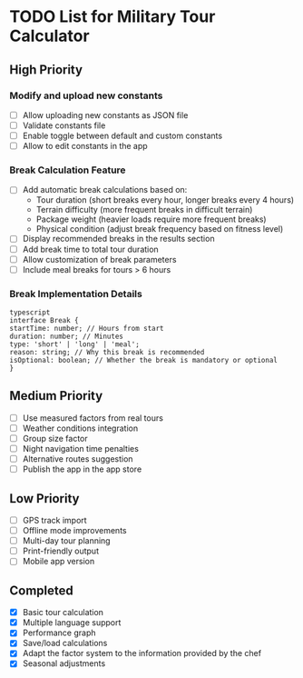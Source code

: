 # TODO List for Military Tour Calculator

## High Priority

### Modify and upload new constants
- [ ] Allow uploading new constants as JSON file
- [ ] Validate constants file
- [ ] Enable toggle between default and custom constants
- [ ] Allow to edit constants in the app

### Break Calculation Feature
- [ ] Add automatic break calculations based on:
  - Tour duration (short breaks every hour, longer breaks every 4 hours)
  - Terrain difficulty (more frequent breaks in difficult terrain)
  - Package weight (heavier loads require more frequent breaks)
  - Physical condition (adjust break frequency based on fitness level)
- [ ] Display recommended breaks in the results section
- [ ] Add break time to total tour duration
- [ ] Allow customization of break parameters
- [ ] Include meal breaks for tours > 6 hours

### Break Implementation Details 

```
typescript
interface Break {
startTime: number; // Hours from start
duration: number; // Minutes
type: 'short' | 'long' | 'meal';
reason: string; // Why this break is recommended
isOptional: boolean; // Whether the break is mandatory or optional
}
```

## Medium Priority

- [ ] Use measured factors from real tours
- [ ] Weather conditions integration
- [ ] Group size factor
- [ ] Night navigation time penalties
- [ ] Alternative routes suggestion
- [ ] Publish the app in the app store

## Low Priority

- [ ] GPS track import
- [ ] Offline mode improvements
- [ ] Multi-day tour planning
- [ ] Print-friendly output
- [ ] Mobile app version

## Completed
- [x] Basic tour calculation
- [x] Multiple language support
- [x] Performance graph
- [x] Save/load calculations
- [x] Adapt the factor system to the information provided by the chef
- [x] Seasonal adjustments
